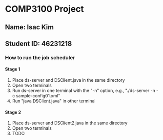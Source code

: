 # COMP3100 Project
## Name: Isac Kim
## Student ID: 46231218

### How to run the job scheduler
#### Stage 1
1. Place ds-server and DSClient.java in the same directory
2. Open two terminals
3. Run ds-server in one terminal with the "-n" option, e.g., "./ds-server -n -c sample-config01.xml"
4. Run "java DSClient.java" in other terminal

#### Stage 2
1. Place ds-server and DSClient2.java in the same directory
2. Open two terminals
3. TODO

